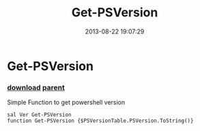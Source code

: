 ﻿---
pid:            4415
parent:         4413
children:       
poster:         mockmyberet
title:          Get-PSVersion
date:           2013-08-22 19:07:29
description:    Simple Function to get powershell version
format:         posh
---

# Get-PSVersion

### [download](4415.ps1) [parent](4413.md) 

Simple Function to get powershell version

```posh
sal Ver Get-PSVersion
function Get-PSVersion {$PSVersionTable.PSVersion.ToString()}
```
